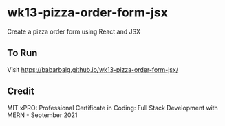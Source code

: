 # wk13-pizza-order-form-jsx

Create a pizza order form using React and JSX

## To Run
Visit <https://babarbaig.github.io/wk13-pizza-order-form-jsx/>

## Credit

MIT xPRO: Professional Certificate in Coding: Full Stack Development with MERN - September 2021
